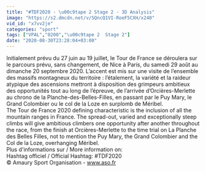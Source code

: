 ```yaml
---
title: "#TDF2020 - \u00c9tape 2 Stage 2 - 3D Analysis"
image: "https://s2.dmcdn.net/v/SQncQ1VI-RoeF5CXH/x240"
vid_id: "x7vv2je"
categories: "sport"
tags: ["VPAL","0200","\u00c9tape 2  Stage 2"]
date: "2020-08-30T23:28:04+03:00"
---
```

Initialement prévu du 27 juin au 19 juillet, le Tour de France se déroulera sur le parcours prévu, sans changement, de Nice à Paris, du samedi 29 août au dimanche 20 septembre 2020. L’accent est mis sur une visite de l’ensemble des massifs montagneux du territoire : l’étalement, la variété et la raideur atypique des ascensions mettront à disposition des grimpeurs ambitieux des opportunités tout au long de l’épreuve, de l’arrivée d’Orcières-Merlette au chrono de la Planche-des-Belles-Filles, en passant par le Puy Mary, le Grand Colombier ou le col de la Loze en surplomb de Méribel.  <br>The Tour de France 2020 defining characteristic is the inclusion of all the mountain ranges in France. The spread-out, varied and exceptionally steep climbs will give ambitious climbers one opportunity after another throughout the race, from the finish at Orcières-Merlette to the time trial on La Planche des Belles Filles, not to mention the Puy Mary, the Grand Colombier and the Col de la Loze, overhanging Méribel.  <br>Plus d'informations sur / More information on:  <br>Hashtag officiel / Official Hashtag: #TDF2020  <br>© Amaury Sport Organisation - www.aso.fr

